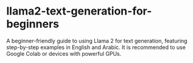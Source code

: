 # llama2-text-generation-for-beginners
A beginner-friendly guide to using Llama 2 for text generation, featuring step-by-step examples in English and Arabic. It is recommended to use Google Colab or devices with powerful GPUs.
